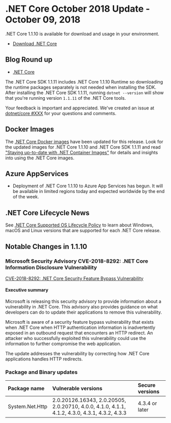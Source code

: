 # .NET Core October 2018 Update - October 09, 2018

.NET Core 1.1.10 is available for download and usage in your environment.

* [Download .NET Core](https://github.com/dotnet/core/blob/master/release-notes/download-archives/1.1.10-download.md)

## Blog Round up

* [.NET Core](https://blogs.msdn.microsoft.com/dotnet/2018/10/09/net-core-october-2018-update-net-core-1-0-and-1-1)

The .NET Core SDK 1.1.11 includes .NET Core 1.1.10 Runtime so downloading the runtime packages separately is not needed when installing the SDK. After installing the .NET Core SDK 1.1.11, running `dotnet --version` will show that you're running version `1.1.11` of the .NET Core tools.

Your feedback is important and appreciated. We've created an issue at [dotnet/core #XXX](https://github.com/dotnet/core/issues/XXX) for your questions and comments.

## Docker Images

The [.NET Core Docker images](https://hub.docker.com/r/microsoft/dotnet/) have been updated for this release. Look for the updated images for .NET Core 1.1.10 and .NET Core SDK 1.1.11 and read ["Staying up-to-date with .NET Container Images"](https://blogs.msdn.microsoft.com/dotnet/2018/06/18/staying-up-to-date-with-net-container-images/) for details and insights into using the .NET Core images.

## Azure AppServices

* Deployment of .NET Core 1.1.10 to Azure App Services has begun. It will be available in limited regions today and expected worldwide by the end of the week.

## .NET Core Lifecycle News

See [.NET Core Supported OS Lifecycle Policy](https://github.com/dotnet/core/blob/master/os-lifecycle-policy.md) to learn about Windows, macOS and Linux versions that are supported for each .NET Core release.

## Notable Changes in 1.1.10

### Microsoft Security Advisory CVE-2018-8292: .NET Core Information Disclosure Vulnerability

[CVE-2018-8292: .NET Core Security Feature Bypass Vulnerability](https://github.com/dotnet/announcements/issues/88)

#### Executive summary

Microsoft is releasing this security advisory to provide information about a vulnerability in .NET Core. This advisory also provides guidance on what developers can do to update their applications to remove this vulnerability.

Microsoft is aware of a security feature bypass vulnerability that exists when .NET Core when HTTP authentication information is inadvertently exposed in an outbound request that encounters an HTTP redirect. An attacker who successfully exploited this vulnerability could use the information to further compromise the web application.

The update addresses the vulnerability by correcting how .NET Core applications handles HTTP redirects.

### Package and Binary updates

| Package name | Vulnerable versions | Secure versions |
| :--- | :--- | :--- |
System.Net.Http| 2.0.20126.16343, 2.0.20505, 2.0.20710, 4.0.0, 4.1.0, 4.1.1, 4.1.2, 4.3.0, 4.3.1, 4.3.2, 4.3.3 |  4.3.4 or later